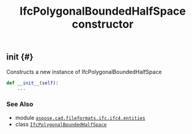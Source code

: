 ﻿---
title: IfcPolygonalBoundedHalfSpace constructor
second_title: Aspose.CAD for Python via .NET API References
description: 
type: docs
weight: 10
url: /python-net/aspose.cad.fileformats.ifc.ifc4.entities/ifcpolygonalboundedhalfspace/__init__/
is_root: false
---

## __init__ {#}

Constructs a new instance of IfcPolygonalBoundedHalfSpace



```python
def __init__(self):
    ...
```





### See Also
* module [`aspose.cad.fileformats.ifc.ifc4.entities`](../../)
* class [`IfcPolygonalBoundedHalfSpace`](/cad/python-net/aspose.cad.fileformats.ifc.ifc4.entities/ifcpolygonalboundedhalfspace)
